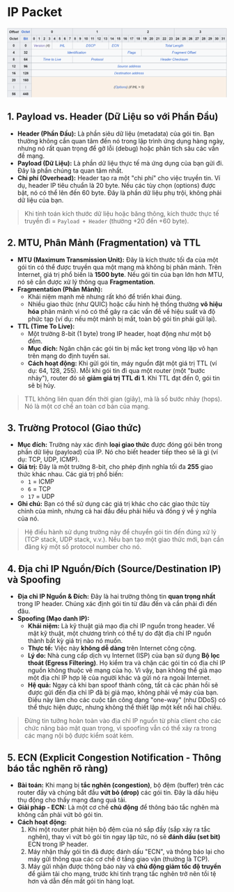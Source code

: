 # IP Packet

![IP Packet Structure](./imgs/ip_packet.png)

## **1. Payload vs. Header (Dữ Liệu so với Phần Đầu)**

-   **Header (Phần Đầu):** Là phần siêu dữ liệu (metadata) của gói tin. Bạn thường không cần quan tâm đến nó trong lập trình ứng dụng hàng ngày, nhưng nó rất quan trọng để gỡ lỗi (debug) hoặc phân tích sâu các vấn đề mạng.
-   **Payload (Dữ Liệu):** Là phần dữ liệu thực tế mà ứng dụng của bạn gửi đi. Đây là phần chúng ta quan tâm nhất.
-   **Chi phí (Overhead):** Header tạo ra một "chi phí" cho việc truyền tin. Ví dụ, header IP tiêu chuẩn là 20 byte. Nếu các tùy chọn (options) được bật, nó có thể lên đến 60 byte. Đây là phần dữ liệu phụ trội, không phải dữ liệu của bạn.

> Khi tính toán kích thước dữ liệu hoặc băng thông, kích thước thực tế truyền đi = `Payload + Header` (thường +20 đến +60 byte).

## **2. MTU, Phân Mảnh (Fragmentation) và TTL**

-   **MTU (Maximum Transmission Unit):** Đây là kích thước tối đa của một gói tin có thể được truyền qua một mạng mà không bị phân mảnh. Trên Internet, giá trị phổ biến là **1500 byte**. Nếu gói tin của bạn lớn hơn MTU, nó sẽ cần được xử lý thông qua **Fragmentation**.
-   **Fragmentation (Phân Mảnh):**
    -   Khái niệm mạnh mẽ nhưng rất khó để triển khai đúng.
    -   Nhiều giao thức (như QUIC) hoặc cấu hình hệ thống thường **vô hiệu hóa** phân mảnh vì nó có thể gây ra các vấn đề về hiệu suất và độ phức tạp (ví dụ: nếu một mảnh bị mất, toàn bộ gói tin phải gửi lại).
-   **TTL (Time To Live):**
    -   Một trường 8-bit (1 byte) trong IP header, hoạt động như một bộ đếm.
    -   **Mục đích:** Ngăn chặn các gói tin bị mắc kẹt trong vòng lặp vô hạn trên mạng do định tuyến sai.
    -   **Cách hoạt động:** Khi gửi gói tin, máy nguồn đặt một giá trị TTL (ví dụ: 64, 128, 255). Mỗi khi gói tin đi qua một router (một "bước nhảy"), router đó sẽ **giảm giá trị TTL đi 1**. Khi TTL đạt đến 0, gói tin sẽ bị hủy.

> TTL không liên quan đến thời gian (giây), mà là số bước nhảy (hops). Nó là một cơ chế an toàn cơ bản của mạng.

## **3. Trường Protocol (Giao thức)**

-   **Mục đích:** Trường này xác định **loại giao thức** được đóng gói bên trong phần dữ liệu (payload) của IP. Nó cho biết header tiếp theo sẽ là gì (ví dụ: TCP, UDP, ICMP).
-   **Giá trị:** Đây là một trường 8-bit, cho phép định nghĩa tối đa **255** giao thức khác nhau. Các giá trị phổ biến:
    -   `1` = ICMP
    -   `6` = TCP
    -   `17` = UDP
-   **Ghi chú:** Bạn có thể sử dụng các giá trị khác cho các giao thức tùy chỉnh của mình, nhưng cả hai đầu đều phải hiểu và đồng ý về ý nghĩa của nó.

> Hệ điều hành sử dụng trường này để chuyển gói tin đến đúng xử lý (TCP stack, UDP stack, v.v.). Nếu bạn tạo một giao thức mới, bạn cần đăng ký một số protocol number cho nó.

## **4. Địa chỉ IP Nguồn/Đích (Source/Destination IP) và Spoofing**

-   **Địa chỉ IP Nguồn & Đích:** Đây là hai trường thông tin **quan trọng nhất** trong IP header. Chúng xác định gói tin từ đâu đến và cần phải đi đến đâu.
-   **Spoofing (Mạo danh IP):**
    -   **Khái niệm:** Là kỹ thuật giả mạo địa chỉ IP nguồn trong header. Về mặt kỹ thuật, một chương trình có thể tự do đặt địa chỉ IP nguồn thành bất kỳ giá trị nào nó muốn.
    -   **Thực tế:** Việc này **không dễ dàng** trên Internet công cộng.
    -   **Lý do:** Nhà cung cấp dịch vụ Internet (ISP) của bạn sử dụng **Bộ lọc thoát (Egress Filtering)**. Họ kiểm tra và chặn các gói tin có địa chỉ IP nguồn không thuộc về mạng của họ. Vì vậy, bạn không thể giả mạo một địa chỉ IP hợp lệ của người khác và gửi nó ra ngoài Internet.
    -   **Hệ quả:** Ngay cả khi bạn spoof thành công, tất cả các phản hồi sẽ được gửi đến địa chỉ IP đã bị giả mạo, không phải về máy của bạn. Điều này làm cho các cuộc tấn công dạng "one-way" (như DDoS) có thể thực hiện được, nhưng không thể thiết lập một kết nối hai chiều.

> Đừng tin tưởng hoàn toàn vào địa chỉ IP nguồn từ phía client cho các chức năng bảo mật quan trọng, vì spoofing vẫn có thể xảy ra trong các mạng nội bộ được kiểm soát kém.

## **5. ECN (Explicit Congestion Notification - Thông báo tắc nghẽn rõ ràng)**

-   **Bài toán:** Khi mạng bị **tắc nghẽn (congestion)**, bộ đệm (buffer) trên các router đầy và chúng bắt đầu **vứt bỏ (drop)** các gói tin. Đây là dấu hiệu thụ động cho thấy mạng đang quá tải.
-   **Giải pháp - ECN:** Là một cơ chế **chủ động** để thông báo tắc nghẽn mà không cần phải vứt bỏ gói tin.
-   **Cách hoạt động:**
    1.  Khi một router phát hiện bộ đệm của nó sắp đầy (sắp xảy ra tắc nghẽn), thay vì vứt bỏ gói tin ngay lập tức, nó sẽ **đánh dấu (set bit)** ECN trong IP header.
    2.  Máy nhận thấy gói tin đã được đánh dấu "ECN", và thông báo lại cho máy gửi thông qua các cơ chế ở tầng giao vận (thường là TCP).
    3.  Máy gửi nhận được thông báo này và **chủ động giảm tốc độ truyền** để giảm tải cho mạng, trước khi tình trạng tắc nghẽn trở nên tồi tệ hơn và dẫn đến mất gói tin hàng loạt.
